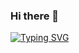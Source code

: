 ### Hi there 👋

[![Typing SVG](https://readme-typing-svg.herokuapp.com?color=%2336BCF7&lines=Frontend+developer)](https://git.io/typing-svg)
